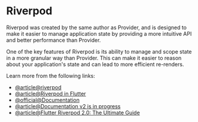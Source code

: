 # Riverpod

Riverpod was created by the same author as Provider, and is designed to make it easier to manage application state by providing a more intuitive API and better performance than Provider.

One of the key features of Riverpod is its ability to manage and scope state in a more granular way than Provider. This can make it easier to reason about your application's state and can lead to more efficient re-renders.

Learn more from the following links:

- [@article@riverpod](https://pub.dev/packages/riverpod)
- [@article@Riverpod in Flutter](https://docs.flutter.dev/development/data-and-backend/state-mgmt/options#riverpod)
- [@official@Documentation](https://riverpod.dev/)
- [@article@Documentation v2 is in progress](https://docs-v2.riverpod.dev/)
- [@article@Flutter Riverpod 2.0: The Ultimate Guide](https://codewithandrea.com/articles/flutter-state-management-riverpod/)